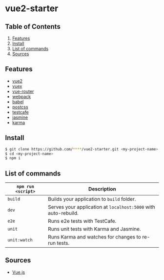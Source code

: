 # vue2-starter
## Table of Contents
1. [Features](#features)
1. [Install](#install)
1. [List of commands](#list-of-commands)
1. [Sources](#sources)

## Features
* [vue2](https://github.com/vuejs/vue)
* [vuex](https://github.com/vuejs/vuex)
* [vue-router](https://github.com/vuejs/vue-router)
* [webpack](https://github.com/webpack/webpack)
* [babel](https://github.com/babel/babel)
* [postcss](https://github.com/postcss/postcss)
* [testcafe](https://github.com/DevExpress/testcafe)
* [jasmine](https://github.com/jasmine/jasmine)
* [karma](https://github.com/karma-runner/karma)

## Install
```bash
$ git clone https://github.com/****/vue2-starter.git <my-project-name>
$ cd <my-project-name>
$ npm i
```
## List of commands

|`npm run <script>`|Description|
|------------------|-----------|
|`build`| Builds your application to `build` folder.|
|`dev`| Serves your application at `localhost:5000` with auto-rebuild.|
|`e2e`|Runs e2e tests with TestCafe.|
|`unit`|Runs unit tests with Karma and Jasmine.|
|`unit:watch`| Runs Karma and watches for changes to re-run tests.|

## Sources
* [Vue.js](https://vuejs.org/)
